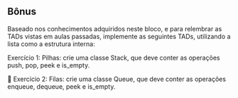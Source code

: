## Bônus

Baseado nos conhecimentos adquiridos neste bloco, e para relembrar as TADs vistas em aulas passadas, implemente as seguintes TADs, utilizando a lista como a estrutura interna:

Exercício 1: Pilhas: crie uma classe Stack, que deve conter as operações push, pop, peek e is_empty.

🚀 Exercício 2: Filas: crie uma classe Queue, que deve conter as operações enqueue, dequeue, peek e is_empty.
